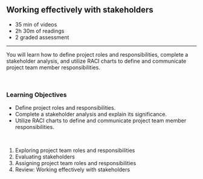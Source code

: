 ## Working effectively with stakeholders

- 35 min of videos
- 2h 30m of readings
- 2 graded assessment

<hr>

You will learn how to define project roles and responsibilities, complete a stakeholder analysis, and utilize RACI charts to define and communicate project team member responsibilities.

<br>

### Learning Objectives

- Define project roles and responsibilities.
- Complete a stakeholder analysis and explain its significance.
- Utilize RACI charts to define and communicate project team member responsibilities.

<br>

1. Exploring project team roles and responsibilities
2. Evaluating stakeholders
3. Assigning project team roles and responsibilities
4. Review: Working effectively with stakeholders
